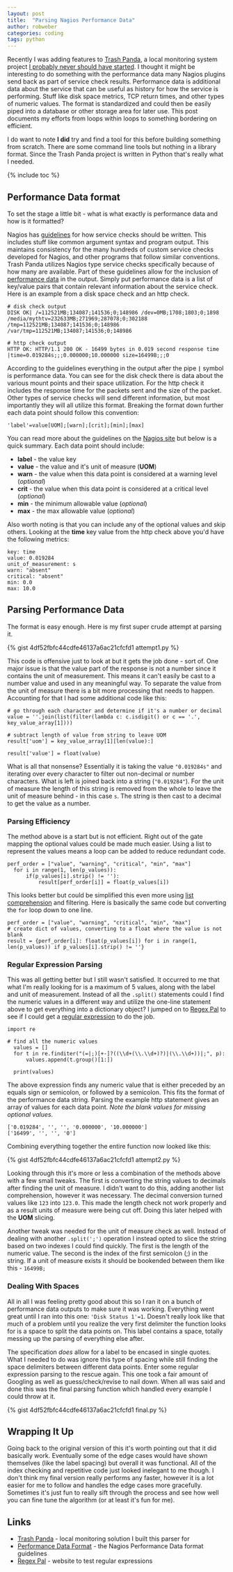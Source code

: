 ```yaml
---
layout: post
title:  "Parsing Nagios Performance Data"
author: robweber
categories: coding
tags: python
---
```


Recently I was adding features to [Trash Panda][trash-panda], a local monitoring system project [I probably never should have started](/coding/trash-panda/). I thought it might be interesting to do something with the performance data many Nagios plugins send back as part of service check results. Performance data is additional data about the service that can be useful as history for how the service is performing. Stuff like disk space metrics, TCP return times, and other types of numeric values. The format is standardized and could then be easily piped into a database or other storage area for later use. This post documents my efforts from loops within loops to something bordering on efficient.

I do want to note __I did__ try and find a tool for this before building something from scratch. There are some command line tools but nothing in a library format. Since the Trash Panda project is written in Python that's really what I needed.

<!--more-->

{% include toc %}

## Performance Data format

To set the stage a little bit - what is what exactly is performance data and how is it formatted?

Nagios has [guidelines](https://nagios-plugins.org/doc/guidelines.html) for how service checks should be written. This includes stuff like common argument syntax and program output. This maintains consistency for the many hundreds of custom service checks developed for Nagios, and other programs that follow similar conventions. Trash Panda utilizes Nagios type service checks specifically because of how many are available. Part of these guidelines allow for the inclusion of [performance data][perf-data-format] in the output. Simply put performance data is a list of key/value pairs that contain relevant information about the service check. Here is an example from a disk space check and an http check.

```
# disk check output
DISK OK| /=112521MB;134087;141536;0;148986 /dev=0MB;1708;1803;0;1898 /media/mythtv=232633MB;271969;287078;0;302188 /tmp=112521MB;134087;141536;0;148986 /var/tmp=112521MB;134087;141536;0;148986

# http check output
HTTP OK: HTTP/1.1 200 OK - 16499 bytes in 0.019 second response time |time=0.019284s;;;0.000000;10.000000 size=16499B;;;0

```

According to the guidelines everything in the output after the pipe __`|`__ symbol is performance data. You can see for the disk check there is data about the various mount points and their space utilization. For the http check it includes the response time for the packets sent and the size of the packet. Other types of service checks will send different information, but most importantly they will all utilize this format. Breaking the format down further each data point should follow this convention:

```
'label'=value[UOM];[warn];[crit];[min];[max]
```

You can read more about the guidelines on the [Nagios site][perf-data-format] but below is a quick summary. Each data point should include:

* __label__ - the value key
* __value__ - the value and it's unit of measure (__UOM__)
* __warn__ - the value when this data point is considered at a warning level (_optional_)
* __crit__ - the value when this data point is considered at a critical level (_optional_)
* __min__ - the minimum allowable value (_optional_)
* __max__ - the max allowable value (_optional_)

Also worth noting is that you can include any of the optional values and skip others. Looking at the __time__ key value from the http check above you'd have the following metrics:

```
key: time
value: 0.019284
unit_of_measurement: s
warn: "absent"
critical: "absent"
min: 0.0
max: 10.0
```

## Parsing Performance Data

The format is easy enough. Here is my first super crude attempt at parsing it.

{% gist 4df52fbfc44cdfe46137a6ac21cfcfd1 attempt1.py %}

This code is offensive just to look at but it gets the job done - sort of. One major issue is that the value part of the response is not a number since it contains the unit of measurement. This means it can't easily be cast to a number value and used in any meaningful way. To separate the value from the unit of measure there is a bit more processing that needs to happen. Accounting for that I had some additional code like this:

```
# go through each character and determine if it's a number or decimal
value = ''.join(list(filter(lambda c: c.isdigit() or c == '.', key_value_array[1])))

# subtract length of value from string to leave UOM
result['uom'] = key_value_array[1][len(value):]

result['value'] = float(value)

```

What is all that nonsense? Essentially it is taking the value `"0.019284s"` and iterating over every character to filter out non-decimal or number characters. What is left is joined back into a string (`"0.019284"`). For the unit of measure the length of this string is removed from the whole to leave the unit of measure behind - in this case `s`. The string is then cast to a decimal to get the value as a number.

### Parsing Efficiency

The method above is a start but is not efficient. Right out of the gate mapping the optional values could be made much easier. Using a list to represent the values means a loop can be added to reduce redundant code.

```
perf_order = ["value", "warning", "critical", "min", "max"]
  for i in range(1, len(p_values)):
      if(p_values[i].strip() != ''):
          result[perf_order[i]] = float(p_values[i])
```

This looks better but could be simplified this even more using [list comprehension](https://docs.python.org/3/tutorial/datastructures.html#list-comprehensions) and filtering. Here is basically the same code but converting the `for` loop down to one line.

```
perf_order = ["value", "warning", "critical", "min", "max"]
# create dict of values, converting to a float where the value is not blank
result = {perf_order[i]: float(p_values[i]) for i in range(1, len(p_values)) if p_values[i].strip() != ''}
```

### Regular Expression Parsing

This was all getting better but I still wasn't satisfied. It occurred to me that what I'm really looking for is a maximum of 5 values, along with the label and unit of measurement. Instead of all the `.split()` statements could I find the numeric values in a different way and utilize the one-line statement above to get everything into a dictionary object? I jumped on to [Regex Pal][regex-pal] to see if I could get a [regular expression](https://en.wikipedia.org/wiki/Regular_expression) to do the job.

```
import re

# find all the numeric values
  values = []
  for t in re.finditer("(=|;)[+-]?((\\d+(\\.\\d+)?)|(\\.\\d+))|;", p):
      values.append(t.group()[1:])

  print(values)
```

The above expression finds any numeric value that is either preceded by an equals sign or semicolon, or followed by a semicolon. This fits the format of the performance data string. Parsing the example http statement gives an array of values for each data point. _Note the blank values for missing optional values._

```
['0.019284', '', '', '0.000000', '10.000000']
['16499', '', '', '0']
```

Combining everything together the entire function now looked like this:

{% gist 4df52fbfc44cdfe46137a6ac21cfcfd1 attempt2.py %}

Looking through this it's more or less a combination of the methods above with a few small tweaks. The first is converting the string values to decimals after finding the unit of measure. I didn't want to do this, adding another list comprehension, however it was necessary. The decimal conversion turned values like `123` into `123.0`. This made the length check not work properly and as a result units of measure were being cut off. Doing this later helped with the __UOM__ slicing.

Another tweak was needed for the unit of measure check as well. Instead of dealing with another `.split(';')` operation I instead opted to slice the string based on two indexes I could find quickly. The first is the length of the numeric value. The second is the index of the first semicolon (;) in the string. If a unit of measure exists it should be bookended between them like this - `16499B;`

### Dealing With Spaces

All in all I was feeling pretty good about this so I ran it on a bunch of performance data outputs to make sure it was working. Everything went great until I ran into this one: `'Disk Status 1'=1`. Doesn't really look like that much of a problem until you realize the very first delimiter the function looks for is a space to split the data points on. This label contains a space, totally messing up the parsing of everything else after.

The specification _does_ allow for a label to be encased in single quotes. What I needed to do was ignore this type of spacing while still finding the space delimiters between different data points. Enter some regular expression parsing to the rescue again. This one took a fair amount of Googling as well as guess/check/revise to nail down. When all was said and done this was the final parsing function which handled every example I could throw at it.

{% gist 4df52fbfc44cdfe46137a6ac21cfcfd1 final.py %}

## Wrapping It Up

Going back to the original version of this it's worth pointing out that it did basically work. Eventually some of the edge cases would have shown themselves (like the label spacing) but overall it was functional. All of the index checking and repetitive code just looked inelegant to me though. I don't think my final version really performs any faster, however it is a lot easier for me to follow and handles the edge cases more gracefully. Sometimes it's just fun to really sift through the process and see how well you can fine tune the algorithm (or at least it's fun for me).

## Links

* [Trash Panda][trash-panda] - local monitoring solution I built this parser for
* [Performance Data Format][perf-data-format]  - the Nagios Performance Data format guidelines
* [Regex Pal][regex-pal] - website to test regular expressions

[trash-panda]: https://github.com/robweber/trash-panda
[perf-data-format]: https://nagios-plugins.org/doc/guidelines.html#AEN200
[regex-pal]: https://www.regexpal.com/
